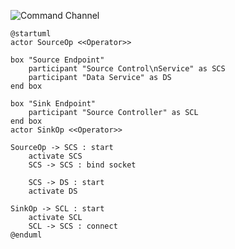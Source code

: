 ![Command Channel](https://rawgit.com/lusitania/keep-it-simple/master/online-sync/img/init_commandchannel.svg)

```
@startuml
actor SourceOp <<Operator>>

box "Source Endpoint"
    participant "Source Control\nService" as SCS
    participant "Data Service" as DS
end box

box "Sink Endpoint"
    participant "Source Controller" as SCL
end box
actor SinkOp <<Operator>>

SourceOp -> SCS : start
    activate SCS
    SCS -> SCS : bind socket

    SCS -> DS : start
    activate DS

SinkOp -> SCL : start
    activate SCL
    SCL -> SCS : connect
@enduml
```
